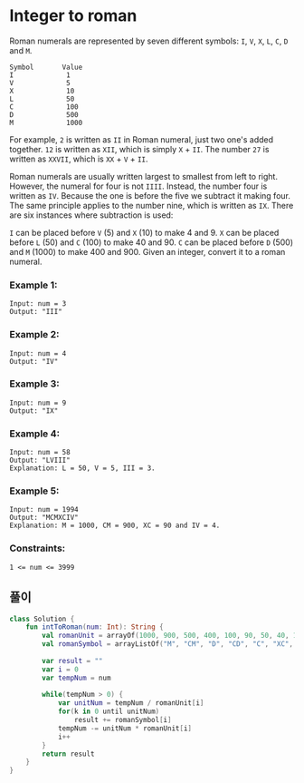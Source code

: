 # Integer to roman
Roman numerals are represented by seven different symbols: `I`, `V`, `X`, `L`, `C`, `D` and `M`.
```
Symbol       Value
I             1
V             5
X             10
L             50
C             100
D             500
M             1000
```

For example, `2` is written as `II` in Roman numeral, just two one's added together. `12` is written as `XII`, which is simply `X` + `II`. The number `27` is written as `XXVII`, which is `XX` + `V` + `II`.

Roman numerals are usually written largest to smallest from left to right. However, the numeral for four is not `IIII`. Instead, the number four is written as `IV`. Because the one is before the five we subtract it making four. The same principle applies to the number nine, which is written as `IX`. There are six instances where subtraction is used:

`I` can be placed before `V` (5) and `X` (10) to make 4 and 9. 
`X` can be placed before `L` (50) and `C` (100) to make 40 and 90. 
`C` can be placed before `D` (500) and `M` (1000) to make 400 and 900.
Given an integer, convert it to a roman numeral.

### Example 1:
```
Input: num = 3
Output: "III"
```

### Example 2:
```
Input: num = 4
Output: "IV"
```

### Example 3:
```
Input: num = 9
Output: "IX"
```
### Example 4:
```
Input: num = 58
Output: "LVIII"
Explanation: L = 50, V = 5, III = 3.
```

### Example 5:
```
Input: num = 1994
Output: "MCMXCIV"
Explanation: M = 1000, CM = 900, XC = 90 and IV = 4.
```

### Constraints:
`1 <= num <= 3999`

## 풀이
```kotlin
class Solution {
    fun intToRoman(num: Int): String {
        val romanUnit = arrayOf(1000, 900, 500, 400, 100, 90, 50, 40, 10, 9, 5, 4, 1)
        val romanSymbol = arrayListOf("M", "CM", "D", "CD", "C", "XC", "L", "XL", "X", "IX", "V", "IV", "I")
        
        var result = ""
        var i = 0
        var tempNum = num
        
        while(tempNum > 0) {
            var unitNum = tempNum / romanUnit[i]
            for(k in 0 until unitNum)
                result += romanSymbol[i]
            tempNum -= unitNum * romanUnit[i]
            i++
        }
        return result
    }
}
```